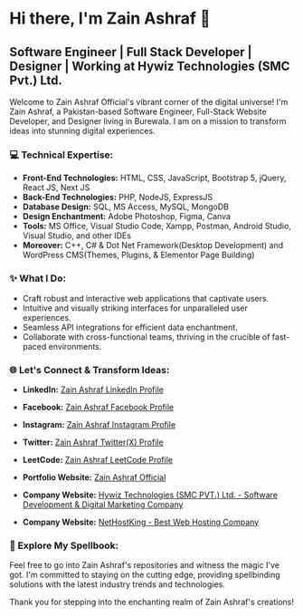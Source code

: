 # Hi there, I'm Zain Ashraf 👋

## Software Engineer | Full Stack Developer | Designer | Working at Hywiz Technologies (SMC Pvt.) Ltd.

Welcome to Zain Ashraf Official's vibrant corner of the digital universe! I'm Zain Ashraf, a Pakistan-based Software Engineer, Full-Stack Website Developer, and Designer living in Burewala. I am on a mission to transform ideas into stunning digital experiences.

### 💻 Technical Expertise:

- **Front-End Technologies:** HTML, CSS, JavaScript, Bootstrap 5, jQuery, React JS, Next JS
- **Back-End Technologies:** PHP, NodeJS, ExpressJS
- **Database Design:** SQL, MS Access, MySQL, MongoDB
- **Design Enchantment:** Adobe Photoshop, Figma, Canva
- **Tools:** MS Office, Visual Studio Code, Xampp, Postman, Android Studio, Visual Studio, and other IDEs
- **Moreover:** C++, C# & Dot Net Framework(Desktop Development) and WordPress CMS(Themes, Plugins, & Elementor Page Building)

### ✨ What I Do:

- Craft robust and interactive web applications that captivate users.
- Intuitive and visually striking interfaces for unparalleled user experiences.
- Seamless API integrations for efficient data enchantment.
- Collaborate with cross-functional teams, thriving in the crucible of fast-paced environments.

### 🌐 Let's Connect & Transform Ideas:

- **LinkedIn:** [Zain Ashraf LinkedIn Profile](https://www.linkedin.com/in/zainashrafofficial)
- **Facebook:** [Zain Ashraf Facebook Profile](https://www.facebook.com/in/zainashraf259)
- **Instagram:** [Zain Ashraf Instagram Profile](https://www.instagram.com/in/zainashraf259)
- **Twitter:** [Zain Ashraf Twitter(X) Profile](https://www.x.com/zainashraf259)
- **LeetCode:** [Zain Ashraf LeetCode Profile](https://leetcode.com/u/Zain_Ashraf/)

- **Portfolio Website:** [Zain Ashraf Official](https://zainashrafofficial.com)
- **Company Website:** [Hywiz Technologies (SMC PVT.) Ltd. - Software Development & Digital Marketing Company](https://hywiz.com/)
- **Company Website:** [NetHostKing - Best Web Hosting Company](https://nethostking.com)

### 🚀 Explore My Spellbook:

Feel free to go into Zain Ashraf's repositories and witness the magic I've got. I'm committed to staying on the cutting edge, providing spellbinding solutions with the latest industry trends and technologies.

Thank you for stepping into the enchanting realm of Zain Ashraf's creations!
